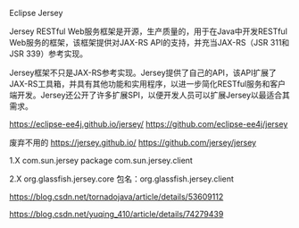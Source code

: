 Eclipse Jersey

Jersey RESTful Web服务框架是开源，生产质量的，用于在Java中开发RESTful Web服务的框架，该框架提供对JAX-RS API的支持，并充当JAX-RS（JSR 311和JSR 339）参考实现。

Jersey框架不只是JAX-RS参考实现。Jersey提供了自己的API，该API扩展了JAX-RS工具箱，并具有其他功能和实用程序，以进一步简化RESTful服务和客户端开发。Jersey还公开了许多扩展SPI，以便开发人员可以扩展Jersey以最适合其需求。


https://eclipse-ee4j.github.io/jersey/
https://github.com/eclipse-ee4j/jersey

废弃不用的
https://jersey.github.io/
https://github.com/jersey/jersey



1.X
<groupId>com.sun.jersey</groupId>
package com.sun.jersey.client

2.X
<groupId>org.glassfish.jersey.core</groupId>
包名：org.glassfish.jersey.client


https://blog.csdn.net/tornadojava/article/details/53609112

https://blog.csdn.net/yuqing_410/article/details/74279439








